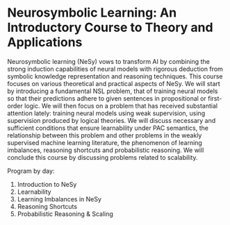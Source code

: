 # Neurosymbolic Learning: An Introductory Course to Theory and Applications

Neurosymbolic learning (NeSy) vows to transform AI by combining the strong induction capabilities of neural models with rigorous deduction from symbolic knowledge representation and reasoning techniques. This course focuses on various theoretical and practical aspects of NeSy. We will start by introducing a fundamental NSL problem, that of training neural models so that their predictions adhere to given sentences in propositional or first-order logic. We will then focus on a problem that has received substantial attention lately: training neural models using weak supervision, using supervision produced by logical theories. We will discuss necessary and sufficient conditions that ensure learnability under PAC semantics, the relationship between this problem and other problems in the weakly supervised machine learning literature, the phenomenon of learning imbalances, reasoning shortcuts and probabilistic reasoning. We will conclude this course by discussing problems related to scalability.

Program by day:
1. Introduction to NeSy
2. Learnability
3. Learning Imbalances in NeSy
4. Reasoning Shortcuts
5. Probabilistic Reasoning & Scaling
